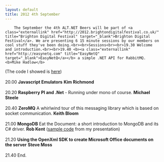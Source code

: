 ```yaml
---
layout: default
title: 2012 4th September
---
```


		The September the 4th ALT.NET Beers will be part of <a class="externallink" href="http://2012.brightondigitalfestival.co.uk/" title="Brighton Digital Festival" target="_blank">Brighton Digital Festival</a>. We are presenting 6 15 minute sessions by our members on cool stuff they've been doing.<br><br>Sessions<br><br>19.30 Welcome and introduction.<br><br>19.40 <b><a class="externallink" href="http://easynetq.com" title="EasyNetQ" target="_blank">EasyNetQ</a></b> a simple .NET API for RabbitMQ. <b>Mike Hadlow</b>
(The code I showed is <a class="externallink" href="https://github.com/mikehadlow/Mike.EasyNetQDemo" title="here" target="_blank">here</a>)<br><br>20.00 <b>Javascript Emulators</b> <b>Kim Richmond</b><br><br>20.20 <b>Raspberry PI and .Net</b> - Running under mono of course. <b>Michael Steele</b><br><br>20.40 <b>ZeroMQ</b> A whirlwind tour of this messaging library which is based on socket communication. <b>Keith Bloom</b><br><br>21.00 <b>MongoDB</b> Eat the Document: a short introduction to MongoDB and its C# driver. <b>Rob Kent</b> (<a class="externallink" href="http://www.proofbydesign.com/Resources.aspx/MongoDb" title="sample code" target="_blank">sample code</a> from my presentation)<br><br>21.20 <b>Using the OpenXml SDK to create Microsoft Office documents on the server</b> <b>Steve Moss</b><br><br>21.40 End.

	